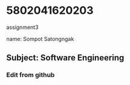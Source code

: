 # 5802041620203
assignment3

name: Sompot Satongngak

## Subject: Software Engineering

### Edit from github
